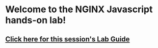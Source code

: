# Welcome to the NGINX Javascript hands-on lab!

## [Click here for this session's Lab Guide](https://clouddocs.f5.com/training/community/nginx/html/class3/class3.html)
